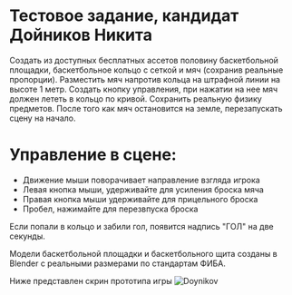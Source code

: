 # Тестовое задание, кандидат Дойников Никита
Создать из доступных бесплатных ассетов половину баскетбольной площадки, баскетбольное кольцо с сеткой и мяч (сохранив реальные пропорции).
Разместить мяч напротив кольца на штрафной линии на высоте 1 метр.
Создать кнопку управления, при нажатии на нее мяч должен лететь в кольцо по кривой.
Сохранить реальную физику предметов.
После того как мяч остановится на земле, перезапускать сцену на начало.

# Управление в сцене:
- Движение мыши поворачивает направление взгляда игрока
- Левая кнопка мыши, удерживайте для усиления броска мяча
- Правая кнопка мыши удерживайте для прицельного броска
- Пробел, нажимайте для перезвпуска броска

Если попали в кольцо и забили гол, появится надпись "ГОЛ" на две секунды.

Модели баскетбольной площадки и баскетбольного щита созданы в Blender с реальными размерами по стандартам ФИБА.

Ниже представлен скрин прототипа игры
![Doynikov](https://imgur.com/a/4Naw9Gb)
